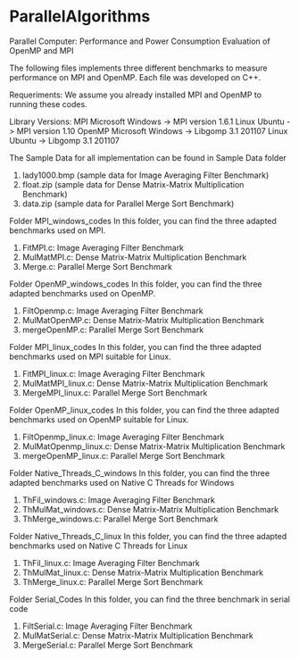 # ParallelAlgorithms
Parallel Computer: Performance and Power Consumption Evaluation of OpenMP and MPI

The following files implements three different benchmarks to measure performance on MPI and OpenMP. 
Each file was developed on C++.

Requeriments:
We assume you already installed MPI and OpenMP to running these codes. 

Library Versions:
MPI
Microsoft Windows -> MPI version 1.6.1
Linux Ubuntu ->  MPI version 1.10
OpenMP
Microsoft Windows ->  Libgomp 3.1 201107
Linux Ubuntu -> Libgomp 3.1 201107

The Sample Data for all implementation can be found in Sample Data folder
  1. lady1000.bmp (sample data for Image Averaging Filter Benchmark)
  2. float.zip (sample data for Dense Matrix-Matrix Multiplication Benchmark)
  3. data.zip (sample data for Parallel Merge Sort Benchmark)

Folder MPI_windows_codes
  In this folder, you can find the three adapted benchmarks used on MPI. 
  1. FitMPI.c: Image Averaging Filter Benchmark
  2. MulMatMPI.c: Dense Matrix-Matrix Multiplication Benchmark
  3. Merge.c: Parallel Merge Sort Benchmark
  
Folder OpenMP_windows_codes
In this folder, you can find the three adapted benchmarks used on OpenMP. 
  1. FiltOpenmp.c: Image Averaging Filter Benchmark
  2. MulMatOpenMP.c: Dense Matrix-Matrix Multiplication Benchmark
  3. mergeOpenMP.c: Parallel Merge Sort Benchmark

Folder MPI_linux_codes
  In this folder, you can find the three adapted benchmarks used on MPI suitable for Linux. 
  1. FitMPI_linux.c: Image Averaging Filter Benchmark
  2. MulMatMPI_linux.c: Dense Matrix-Matrix Multiplication Benchmark
  3. MergeMPI_linux.c: Parallel Merge Sort Benchmark
  
Folder OpenMP_linux_codes
In this folder, you can find the three adapted benchmarks used on OpenMP suitable for Linux. 
  1. FiltOpenmp_linux.c: Image Averaging Filter Benchmark
  2. MulMatOpenmp_linux.c: Dense Matrix-Matrix Multiplication Benchmark
  3. mergeOpenMP_linux.c: Parallel Merge Sort Benchmark

Folder Native_Threads_C_windows
In this folder, you can find the three adapted benchmarks used on Native C Threads for Windows
  1. ThFil_windows.c: Image Averaging Filter Benchmark
  2. ThMulMat_windows.c: Dense Matrix-Matrix Multiplication Benchmark
  3. ThMerge_windows.c: Parallel Merge Sort Benchmark

Folder Native_Threads_C_linux
In this folder, you can find the three adapted benchmarks used on Native C Threads for Linux
  1. ThFil_linux.c: Image Averaging Filter Benchmark
  2. ThMulMat_linux.c: Dense Matrix-Matrix Multiplication Benchmark
  3. ThMerge_linux.c: Parallel Merge Sort Benchmark

Folder Serial_Codes
In this folder, you can find the three benchmark in serial code
  1. FiltSerial.c: Image Averaging Filter Benchmark
  2. MulMatSerial.c: Dense Matrix-Matrix Multiplication Benchmark
  3. MergeSerial.c: Parallel Merge Sort Benchmark


